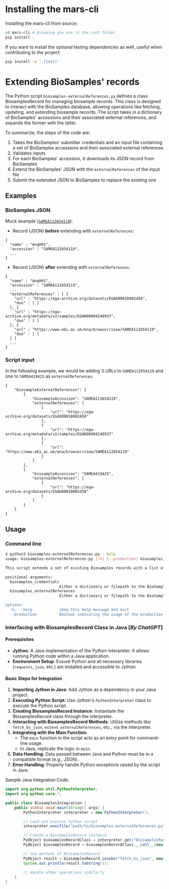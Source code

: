 # Installing the mars-cli

Installing the mars-cli from source:

```sh
cd mars-cli # Assuming you are in the root folder
pip install .
```

If you want to install the optional testing dependencies as well, useful when contributing to the project:

```sh
pip install -e '.[test]'
```

# Extending BioSamples' records
The Python script ``biosamples-externalReferences.py`` defines a class BiosamplesRecord for managing biosample records. This class is designed to interact with the BioSamples database, allowing operations like fetching, updating, and extending biosample records.
The script takes in a dictionary of BioSamples' accessions and their associated external references, and expands the former with the latter.


To summarize, the steps of the code are:
1. Takes the BioSamples' submitter credentials and an input file containing a set of BioSamples accessions and their associated external references
  1. Validates inputs
1. For each BioSamples' accession, it downloads its JSON record from BioSamples
1. Extend the BioSamples' JSON with the ``externalReferences`` of the input file
1. Submit the extended JSON to BioSamples to replace the existing one

## Examples
### BioSamples JSON
Mock example ([``SAMEA112654119``](https://www.ebi.ac.uk/biosamples/samples/SAMEA112654119)):
- Record (JSON) **before** extending with ``externalReferences``:
````
{
  "name" : "AngH91",
  "accession" : "SAMEA112654119",
  ...
}
````
- Record (JSON) **after** extending with ``externalReferences``:
````
{
  "name" : "AngH91",
  "accession" : "SAMEA112654119",
  ...
  "externalReferences" : [ {
    "url" : "https://ega-archive.org/datasets/EGAD00010002458",
    "duo" : [ ]
  }, {
    "url" : "https://ega-archive.org/metadata/v2/samples/EGAN00004248937",
    "duo" : [ ]
  }, {
    "url" : "https://www.ebi.ac.uk/ena/browser/view/SAMEA112654119",
    "duo" : [ ]
  } ]
  ...
}
````
### Script input
In the following example, we would be adding 3 URLs to ``SAMEA112654119`` and one to ``SAMEA419425`` as ``externalReferences``.
````
{
    "biosampleExternalReferences": [
        {
            "biosampleAccession": "SAMEA112654119",
            "externalReferences": [
                {
                    "url": "https://ega-archive.org/datasets/EGAD00010002458"
                },
                {
                    "url": "https://ega-archive.org/metadata/v2/samples/EGAN00004248937"
                },
                {
                    "url": "https://www.ebi.ac.uk/ena/browser/view/SAMEA112654119"
                }
            ]
        },
        {
            "biosampleAccession": "SAMEA419425",
            "externalReferences": [
                {
                    "url": "https://ega-archive.org/datasets/EGAD00010002458"
                }
            ]
        }
    ]
}
````
## Usage
### Command line
````bash
$ python3 biosamples-externalReferences.py --help
usage: biosamples-externalReferences.py [-h] [--production] biosamples_credentials biosamples_externalReferences

This script extends a set of existing Biosamples records with a list of provided external references.

positional arguments:
  biosamples_credentials
                        Either a dictionary or filepath to the BioSamples credentials.
  biosamples_externalReferences
                        Either a dictionary or filepath to the BioSamples' accessions mapping with external references.

options:
  -h, --help            show this help message and exit
  --production          Boolean indicating the usage of the production environment of BioSamples. If not present, the development instance will be used.
````
### Interfacing with BiosamplesRecord Class in Java [_By ChatGPT_]
#### Prerequisites
- **Jython**: A Java implementation of the Python interpreter. It allows running Python code within a Java application.
- **Environment Setup**: Ensure Python and all necessary libraries (``requests``, ``json``, etc.) are installed and accessible to Jython.

#### Basic Steps for Integration
1. **Importing Jython in Java**: Add Jython as a dependency in your Java project.
1. **Executing Python Script**: Use Jython's ``PythonInterpreter`` class to execute the Python script.
1. **Creating BiosamplesRecord Instance**: Instantiate the BiosamplesRecord class through the interpreter.
1. **Interacting with BiosamplesRecord Methods**: Utilize methods like ``fetch_bs_json``, ``extend_externalReferences``, etc., via the interpreter.
1. **Integrating with the Main Function**:
   - The ``main`` function in the script acts as an entry point for command-line usage.
   - In Java, replicate the logic in ``main``.
1. **Data Handling**: Data passed between Java and Python must be in a compatible format (e.g., JSON).
1. **Error Handling**: Properly handle Python exceptions raised by the script in Java.

Sample Java Integration Code:
````java
import org.python.util.PythonInterpreter;
import org.python.core.*;

public class BiosamplesIntegration {
    public static void main(String[] args) {
        PythonInterpreter interpreter = new PythonInterpreter();

        // Load and execute Python script
        interpreter.execfile("path/to/biosamples-externalReferences.py");

        // Create a BiosamplesRecord instance
        PyObject biosamplesRecordClass = interpreter.get("BiosamplesRecord");
        PyObject biosamplesRecord = biosamplesRecordClass.__call__(new PyString("SAMPLE_ACCESSSION"));

        // Use methods of BiosamplesRecord
        PyObject result = biosamplesRecord.invoke("fetch_bs_json", new PyString("biosamples_endpoint"));
        System.out.println(result.toString());

        // Handle other operations similarly
    }
}
````